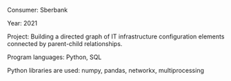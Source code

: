 Consumer:					Sberbank

Year:						2021

Project: 					Building a directed graph of IT infrastructure configuration elements connected by parent-child relationships.

Program languages:			Python, SQL

Python libraries are used: 	numpy, pandas, networkx, multiprocessing
